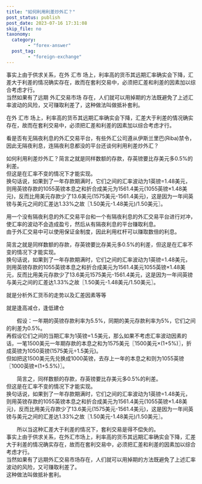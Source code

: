 ```yaml
---
title: "如何利用利差炒外汇？"
post_status: publish
post_date: 2023-07-16 17:31:08
skip_file: no
taxonomy:
  category:
        - "forex-answer"
  post_tag:
        - "foreign-exchange"
---
```


事实上由于供求关系，在外 汇市 场上，利率高的货币其远期汇率确实会下降，汇差大于利差的情况确实存在，故而在套利交易中，必须把汇差和利差的因素加以综合考虑才行。  
当然如果有了远期 外汇交易市场 存在，人们就可以用掉期的方法既避免了上述汇率波动的风险，又可赚取利差了，这种做法叫做抵补套利。

在外 汇市 场上，利率高的货币其远期汇率确实会下降，汇差大于利差的情况确实存在，故而在套利交易中，必须把汇差和利差的因素加以综合考虑才行。

看是否有无隔夜利息的外汇交易平台，有些外汇公司遵从伊斯兰里巴(Riba)禁令，因此无隔夜利息，连隔夜利息都没的平台还谈何利用利差炒外汇？

如何利用利差炒外汇？简言之就是同样数额的存款，存英镑要比存美元多0.5%的利差。  
但这是在汇率不变的情况下才能实现。  
换句话说，如果到了一年存款期满时，它们之间的汇率波动为1英镑=1.48美元，则用英镑存款的1055英镑本息之和折合成美元为1561.4美元(1055英镑×1.48美元)，反而比用美元存款少了13.6美元(1575美元-1561.4美元)，这是因为一年间英镑与美元之间的汇差达1.33%之故〖1.50美元-1.48美元)/1.50美元〗。

用一个没有隔夜利息的外汇交易平台和一个有隔夜利息的外汇交易平台进行对冲，使汇率的波动不会造成盈亏，然后从有隔夜利息的平台赚取利息。  
由于外汇交易中可以使用保证金制度，因此利用杠杆可以赚取数倍的利息。

简言之就是同样数额的存款，存英镑要比存美元多0.5%的利差，但这是在汇率不变的情况下才能实现。  
换句话说，如果到了一年存款期满时，它们之间的汇率波动为1英镑=1.48美元，则用英镑存款的1055英镑本息之和折合成美元为1561.4美元1055英镑×1.48美元，反而比用美元存款少了13.6美元1575美元-1561.4美元，这是因为一年间英镑与美元之间的汇差达1.33%之故〖1.50美元-1.48美元/1.50美元〗。

就是分析外汇货币的走势以及汇差因素等等

就是逢高减仓，逢低建仓

　　假设：一年期的英镑存款利率为5.5%，同期的美元存款利率为5%，它们之间的利差为0.5%。  
再假设它们之间的当期汇率为1英镑=1.5美元，那么如果不考虑汇率波动因素的话，一笔1500美元一年期存款的本息之和为1575美元〖1500美元×(1+5%)〗，折成英镑为1050英镑(1575美元÷1.5美元)。  
但如把这1500美元先兑换成1000英镑，去存上一年的本息之和则为1055英镑〖1000英镑×(1+5.5%)〗。

　　简言之，同样数额的存款，存英镑要比存美元多0.5%的利差。  
但这是在汇率不变的情况下才能实现。  
换句话说，如果到了一年存款期满时，它们之间的汇率波动为1英镑=1.48美元，则用英镑存款的1055英镑本息之和折合成美元为1561.4美元(1055英镑×1.48美元)，反而比用美元存款少了13.6美元(1575美元-1561.4美元)，这是因为一年间英镑与美元之间的汇差达1.33%之故〖1.50美元-1.48美元)/1.50美元〗。

　　所以当这种汇差大于利差的情况下，套利交易是得不偿失的。  
事实上由于供求关系，在外汇市场上，利率高的货币其远期汇率确实会下降，汇差大于利差的情况确实存在，故而在套利交易中，必须把汇差和利差的因素加以综合考虑才行。  
当然如果有了远期外汇交易市场存在，人们就可以用掉期的方法既避免了上述汇率波动的风险，又可赚取利差了。  
这种做法叫做抵补套利。
